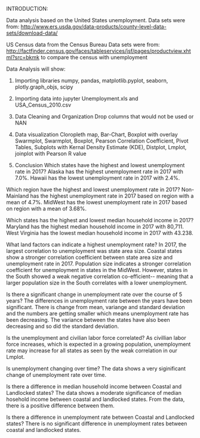 INTRODUCTION:

Data analysis based on the United States unemployment.
Data sets were from: http://www.ers.usda.gov/data-products/county-level-data-sets/download-data/

US Census data from the Census Bureau
Data sets were from: http://factfinder.census.gov/faces/tableservices/jsf/pages/productview.xhtml?src=bkmk
to compare the census with unemployment

Data Analysis will show:
1) Importing libraries
  numpy, pandas, matplotlib.pyplot, seaborn, plotly.graph_objs, scipy
  
2) Importing data into jupyter
  Unemployment.xls and USA_Census_2010.csv
 
3) Data Cleaning and Organization
  Drop columns that would not be used or NAN
 
4) Data visualization
  Cloropleth map, 
  Bar-Chart, 
  Boxplot with overlay Swarmplot, 
  Swarmplot, 
  Boxplot, 
  Pearson Correlation Coefficient,
  Pivot Tables,
  Subplots with Kernal Density Estimate (KDE),
  Distplot,
  Lmplot,
  joinplot with Pearson R value
  
  
5) Conclusion
  Which states have the highest and lowest unemployment rate in 2017?
    Alaska has the highest unemployment rate in 2017 with 7.0%.
    Hawaii has the lowest unemployment rate in 2017 with 2.4%.
  
  Which region have the highest and lowest unemployment rate in 2017?
    Non-Mainland has the highest unemployment rate in 2017 based on region with a mean of 4.7%.
    MidWest has the lowest unemployment rate in 2017 based on region with a mean of 3.68%.
   
  Which states has the highest and lowest median household income in 2017?
    Maryland has the highest median household income in 2017 with 80,711.
    West Virginia has the lowest median household income in 2017 with 43.238.
    
  What land factors can indicate a highest unemployment rate?
    In 2017, the largest correlation to unemployment was state area size. Coastal states show
    a stronger correlation coefficient between state area size and unemployment rate in 2017. 
    Population size indicates a stronger correlation coefficient for unemployment in states
    in the MidWest. However, states in the South showed a weak negative correlation co-efficient--
    meaning that a larger population size in the South correlates with a lower unemployment.
    
  Is there a significant change in unemployment rate over the course of 5 years?
    The differences in unemployment rate between the years have been significant. There is change
    from mean, variange and standard deviation and the numbers are getting smaller which means
    unemployment rate has been decreasing. The variance between the states have also been decreasing
    and so did the standard deviation.
    
  Is the unemployment and civilian labor force correlated?
    As civillian labor force increases, which is expected in a growing population, unemployment rate
    may increase for all states as seen by the weak correlation in our Lmplot.
    
  Is unemployment changing over time?
    The data shows a very siginificant change of unemployment rate over time.
    
  Is there a difference in median household income between Coastal and Landlocked states?
    The data shows a moderate significance of median hosehold income between coastal and landlocked
    states. From the data, there is a positive difference between them.
    
  Is there a difference in unemployment rate between Coastal and Landlocked states?
    There is no significant difference in unemployment rates between coastal and landlocked states.
  
